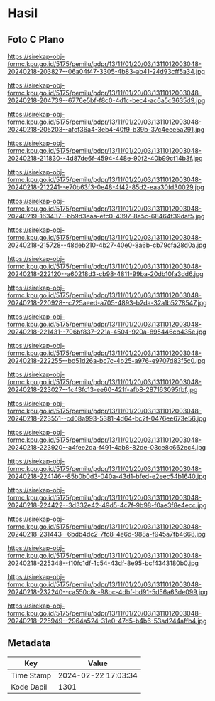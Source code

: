 # Hasil

## Foto C Plano

https://sirekap-obj-formc.kpu.go.id/5175/pemilu/pdpr/13/11/01/20/03/1311012003048-20240218-203827--06a04f47-3305-4b83-ab41-24d93cff5a34.jpg

https://sirekap-obj-formc.kpu.go.id/5175/pemilu/pdpr/13/11/01/20/03/1311012003048-20240218-204739--6776e5bf-f8c0-4d1c-bec4-ac6a5c3635d9.jpg

https://sirekap-obj-formc.kpu.go.id/5175/pemilu/pdpr/13/11/01/20/03/1311012003048-20240218-205203--afcf36a4-3eb4-40f9-b39b-37c4eee5a291.jpg

https://sirekap-obj-formc.kpu.go.id/5175/pemilu/pdpr/13/11/01/20/03/1311012003048-20240218-211830--4d87de6f-4594-448e-90f2-40b99cf14b3f.jpg

https://sirekap-obj-formc.kpu.go.id/5175/pemilu/pdpr/13/11/01/20/03/1311012003048-20240218-212241--e70b63f3-0e48-4f42-85d2-eaa30fd30029.jpg

https://sirekap-obj-formc.kpu.go.id/5175/pemilu/pdpr/13/11/01/20/03/1311012003048-20240219-163437--bb9d3eaa-efc0-4397-8a5c-68464f39daf5.jpg

https://sirekap-obj-formc.kpu.go.id/5175/pemilu/pdpr/13/11/01/20/03/1311012003048-20240218-215728--48deb210-4b27-40e0-8a6b-cb79cfa28d0a.jpg

https://sirekap-obj-formc.kpu.go.id/5175/pemilu/pdpr/13/11/01/20/03/1311012003048-20240218-222120--a60218d3-cb98-4811-99ba-20db10fa3dd6.jpg

https://sirekap-obj-formc.kpu.go.id/5175/pemilu/pdpr/13/11/01/20/03/1311012003048-20240218-220928--c725aeed-a705-4893-b2da-32a1b5278547.jpg

https://sirekap-obj-formc.kpu.go.id/5175/pemilu/pdpr/13/11/01/20/03/1311012003048-20240218-221431--706bf837-221a-4504-920a-895446cb435e.jpg

https://sirekap-obj-formc.kpu.go.id/5175/pemilu/pdpr/13/11/01/20/03/1311012003048-20240218-222255--bd51d26a-bc7c-4b25-a976-e9707d83f5c0.jpg

https://sirekap-obj-formc.kpu.go.id/5175/pemilu/pdpr/13/11/01/20/03/1311012003048-20240218-223027--1c43fc13-ee60-421f-afb8-287163095fbf.jpg

https://sirekap-obj-formc.kpu.go.id/5175/pemilu/pdpr/13/11/01/20/03/1311012003048-20240218-223551--cd08a993-5381-4d64-bc2f-0476ee673e56.jpg

https://sirekap-obj-formc.kpu.go.id/5175/pemilu/pdpr/13/11/01/20/03/1311012003048-20240218-223920--a4fee2da-f491-4ab8-82de-03ce8c662ec4.jpg

https://sirekap-obj-formc.kpu.go.id/5175/pemilu/pdpr/13/11/01/20/03/1311012003048-20240218-224146--85b0b0d3-040a-43d1-bfed-e2eec54b1640.jpg

https://sirekap-obj-formc.kpu.go.id/5175/pemilu/pdpr/13/11/01/20/03/1311012003048-20240218-224422--3d332e42-49d5-4c7f-9b98-f0ae3f8e4ecc.jpg

https://sirekap-obj-formc.kpu.go.id/5175/pemilu/pdpr/13/11/01/20/03/1311012003048-20240218-231443--6bdb4dc2-7fc8-4e6d-988a-f945a7fb4668.jpg

https://sirekap-obj-formc.kpu.go.id/5175/pemilu/pdpr/13/11/01/20/03/1311012003048-20240218-225348--f10fc1df-1c54-43df-8e95-bcf4343180b0.jpg

https://sirekap-obj-formc.kpu.go.id/5175/pemilu/pdpr/13/11/01/20/03/1311012003048-20240218-232240--ca550c8c-98bc-4dbf-bd91-5d56a63de099.jpg

https://sirekap-obj-formc.kpu.go.id/5175/pemilu/pdpr/13/11/01/20/03/1311012003048-20240218-225949--2964a524-31e0-47d5-b4b6-53ad244affb4.jpg


## Metadata

| Key        | Value               |
| ---------- | ------------------- |
| Time Stamp | 2024-02-22 17:03:34 |
| Kode Dapil | 1301                |



